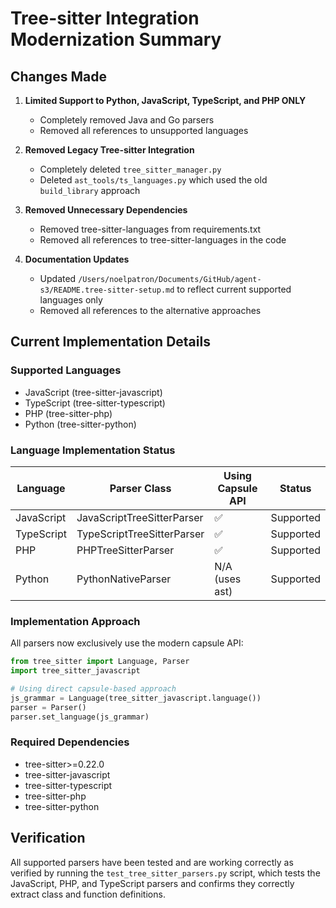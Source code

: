# Tree-sitter Integration Modernization Summary

## Changes Made

1. **Limited Support to Python, JavaScript, TypeScript, and PHP ONLY**
   - Completely removed Java and Go parsers
   - Removed all references to unsupported languages

2. **Removed Legacy Tree-sitter Integration**
   - Completely deleted `tree_sitter_manager.py`
   - Deleted `ast_tools/ts_languages.py` which used the old `build_library` approach

3. **Removed Unnecessary Dependencies**
   - Removed tree-sitter-languages from requirements.txt
   - Removed all references to tree-sitter-languages in the code

4. **Documentation Updates**
   - Updated `/Users/noelpatron/Documents/GitHub/agent-s3/README.tree-sitter-setup.md` to reflect current supported languages only
   - Removed all references to the alternative approaches

## Current Implementation Details

### Supported Languages
- JavaScript (tree-sitter-javascript)
- TypeScript (tree-sitter-typescript)
- PHP (tree-sitter-php)
- Python (tree-sitter-python)

### Language Implementation Status

| Language   | Parser Class               | Using Capsule API | Status       |
|------------|----------------------------|-------------------|--------------|
| JavaScript | JavaScriptTreeSitterParser | ✅               | Supported    |
| TypeScript | TypeScriptTreeSitterParser | ✅               | Supported    |
| PHP        | PHPTreeSitterParser        | ✅               | Supported    |
| Python     | PythonNativeParser         | N/A (uses ast)   | Supported    |

### Implementation Approach
All parsers now exclusively use the modern capsule API:

```python
from tree_sitter import Language, Parser
import tree_sitter_javascript

# Using direct capsule-based approach
js_grammar = Language(tree_sitter_javascript.language())
parser = Parser()
parser.set_language(js_grammar)
```

### Required Dependencies
- tree-sitter>=0.22.0
- tree-sitter-javascript
- tree-sitter-typescript
- tree-sitter-php
- tree-sitter-python

## Verification
All supported parsers have been tested and are working correctly as verified by running the
`test_tree_sitter_parsers.py` script, which tests the JavaScript, PHP, and TypeScript parsers
and confirms they correctly extract class and function definitions.
